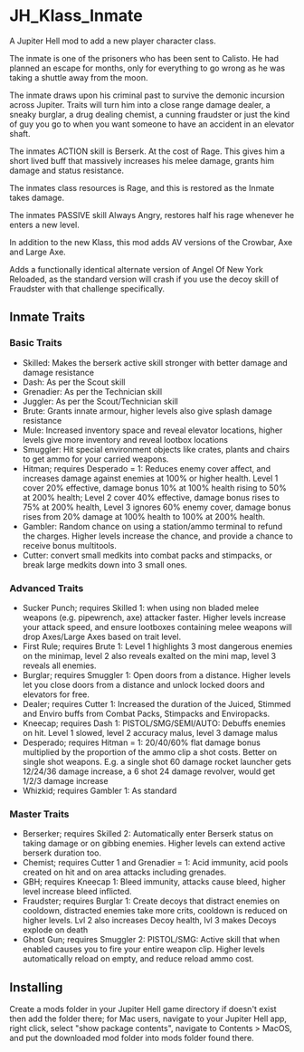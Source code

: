 # JH_Klass_Inmate
A Jupiter Hell mod to add a new player character class.

The inmate is one of the prisoners who has been sent to Calisto. He had planned an escape for months, only for everything to go wrong as he was taking a shuttle away from the moon.

The inmate draws upon his criminal past to survive the demonic incursion across Jupiter. Traits will turn him into a close range damage dealer, a sneaky burglar, a drug dealing chemist, a cunning fraudster or just the kind of guy you go to when you want someone to have an accident in an elevator shaft.

The inmates ACTION skill is Berserk. At the cost of Rage. This gives him a short lived buff that massively increases his melee damage, grants him damage and status resistance.

The inmates class resources is Rage, and this is restored as the Inmate takes damage.

The inmates PASSIVE skill Always Angry, restores half his rage whenever he enters a new level.

In addition to the new Klass, this mod adds AV versions of the Crowbar, Axe and Large Axe.

Adds a functionally identical alternate version of Angel Of New York Reloaded, as the standard version will crash if you use the decoy skill of Fraudster with that challenge specifically.

## Inmate Traits

### Basic Traits
 - Skilled: Makes the berserk active skill stronger with better damage and damage resistance
 - Dash: As per the Scout skill
 - Grenadier: As per the Technician skill
 - Juggler: As per the Scout/Technician skill
 - Brute: Grants innate armour, higher levels also give splash damage resistance
 - Mule: Increased inventory space and reveal elevator locations, higher levels give more inventory and reveal lootbox locations
 - Smuggler: Hit special environment objects like crates, plants and chairs to get ammo for your carried weapons.
 - Hitman; requires Desperado = 1: Reduces enemy cover affect, and increases damage against enemies at 100% or higher health. Level 1 cover 20% effective, damage bonus 10% at 100% health rising to 50% at 200% health; Level 2 cover 40% effective, damage bonus rises to 75% at 200% health, Level 3 ignores 60% enemy cover, damage bonus rises from 20% damage at 100% health to 100% at 200% health.
 - Gambler: Random chance on using a station/ammo terminal to refund the charges. Higher levels increase the chance, and provide a chance to receive bonus multitools.
 - Cutter: convert small medkits into combat packs and stimpacks, or break large medkits down into 3 small ones.

### Advanced Traits
 - Sucker Punch; requires Skilled 1: when using non bladed melee weapons (e.g. pipewrench, axe) attacker faster. Higher levels increase your attack speed, and ensure lootboxes containing melee weapons will drop Axes/Large Axes based on trait level.
 - First Rule; requires Brute 1: Level 1 highlights 3 most dangerous enemies on the minimap, level 2 also reveals exalted on the mini map, level 3 reveals all enemies.
 - Burglar; requires Smuggler 1: Open doors from a distance. Higher levels let you close doors from a distance and unlock locked doors and elevators for free.
 - Dealer; requires Cutter 1: Increased the duration of the Juiced, Stimmed and Enviro buffs from Combat Packs, Stimpacks and Enviropacks.
 - Kneecap; requires Dash 1: PISTOL/SMG/SEMI/AUTO: Debuffs enemies on hit. Level 1 slowed, level 2 accuracy malus, level 3 damage malus
 - Desperado; requires Hitman = 1: 20/40/60% flat damage bonus multiplied by the proportion of the ammo clip a shot costs. Better on single shot weapons. E.g. a single shot 60 damage rocket launcher gets 12/24/36 damage increase, a 6 shot 24 damage revolver, would get 1/2/3 damage increase 
 - Whizkid; requires Gambler 1: As standard

### Master Traits
 - Berserker; requires Skilled 2: Automatically enter Berserk status on taking damage or on gibbing enemies. Higher levels can extend active berserk duration too.
 - Chemist; requires Cutter 1 and Grenadier = 1: Acid immunity, acid pools created on hit and on area attacks including grenades.
 - GBH; requires Kneecap 1: Bleed immunity, attacks cause bleed, higher level increase bleed inflicted.
 - Fraudster; requires Burglar 1: Create decoys that distract enemies on cooldown, distracted enemies take more crits, cooldown is reduced on higher levels. Lvl 2 also increases Decoy health, lvl 3 makes Decoys explode on death
 - Ghost Gun; requires Smuggler 2: PISTOL/SMG: Active skill that when enabled causes you to fire your entire weapon clip. Higher levels automatically reload on empty, and reduce reload ammo cost.

## Installing

Create a mods folder in your Jupiter Hell game directory if doesn't exist then add the folder there; for Mac users, navigate to your Jupiter Hell app, right click, select "show package contents", navigate to Contents > MacOS, and put the downloaded mod folder into mods folder found there.

